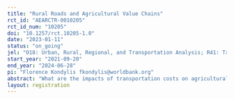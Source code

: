 ```yaml
---
title: "Rural Roads and Agricultural Value Chains"
rct_id: "AEARCTR-0010205"
rct_id_num: "10205"
doi: "10.1257/rct.10205-1.0"
date: "2023-01-11"
status: "on_going"
jel: "O18: Urban, Rural, Regional, and Transportation Analysis; R41: Transportation: Demand, Supply, and Congestion; R42: Government and Private Investment Analysis, Road Maintenance, Transportation Planning; Q12: Micro Analysis of Farm Firms, Farm Households, and Farm Input Markets"
start_year: "2021-09-20"
end_year: "2024-06-28"
pi: "Florence Kondylis fkondylis@worldbank.org"
abstract: "What are the impacts of transportation costs on agricultural value chains? We introduce experimental variation in transportation costs by randomizing the provision of transportation services for agricultural produce from truckers to randomly selected farmers and local aggregators. We estimate impacts on prices, transportation costs, and agricultural production and marketing. In addition, we use a BDM mechanism to elicit truckers' costs of providing transportation services; we combine this with transaction-level data to shed light on the determinants of intermediation in agricultural value chains including transportation costs."
layout: registration
---
```


